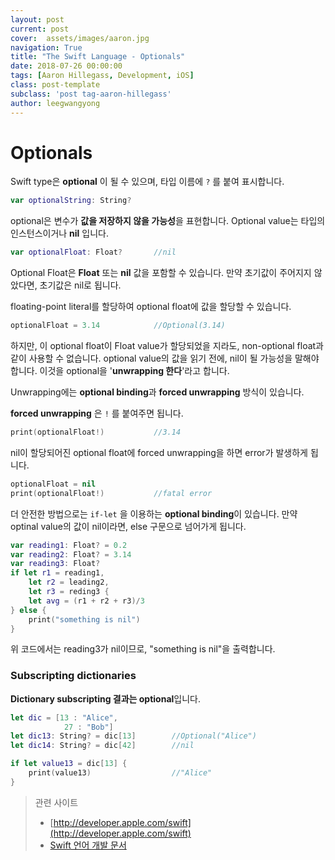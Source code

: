 ```yaml
---
layout: post
current: post
cover:  assets/images/aaron.jpg
navigation: True
title: "The Swift Language - Optionals"
date: 2018-07-26 00:00:00
tags: [Aaron Hillegass, Development, iOS]
class: post-template
subclass: 'post tag-aaron-hillegass'
author: leegwangyong
---
```


# Optionals

Swift type은 **optional** 이 될 수 있으며, 타입 이름에 `?` 를 붙여 표시합니다.

```swift
var optionalString: String?
```

optional은 변수가 **값을 저장하지 않을 가능성**을  표현합니다. Optional value는 타입의 인스턴스이거나 **nil** 입니다.

```swift
var optionalFloat: Float?		//nil
```

Optional Float은 **Float** 또는 **nil** 값을 포함할 수 있습니다. 만약 초기값이 주어지지 않았다면, 초기값은 nil로 됩니다.

floating-point literal를 할당하여 optional float에 값을 할당할 수 있습니다.

```swift
optionalFloat = 3.14			//Optional(3.14)
```

하지만, 이 optional float이 Float value가 할당되었을 지라도,  non-optional float과 같이 사용할 수 없습니다. optional value의 값을 읽기 전에, nil이 될 가능성을 말해야합니다. 이것을 optional을 '**unwrapping 한다**'라고 합니다.

Unwrapping에는 **optional binding**과 **forced unwrapping** 방식이 있습니다.

**forced unwrapping** 은 `!` 를 붙여주면 됩니다.

```swift
print(optionalFloat!)			//3.14
```

nil이 할당되어진 optional float에 forced unwrapping을 하면 error가 발생하게 됩니다.

```swift
optionalFloat = nil
print(optionalFloat!)			//fatal error
```

더 안전한 방법으로는 `if-let` 을 이용하는 **optional binding**이 있습니다. 만약 optinal value의 값이 nil이라면, else 구문으로 넘어가게 됩니다.

```swift
var reading1: Float? = 0.2
var reading2: Float? = 3.14
var reading3: Float?
if let r1 = reading1,
	let r2 = leading2,
	let r3 = reding3 {
	let avg = (r1 + r2 + r3)/3
} else {
	print("something is nil")
}
```

위 코드에서는 reading3가 nil이므로, "something is nil"을 출력합니다.

### Subscripting dictionaries

**Dictionary subscripting 결과는 optional**입니다.

```swift
let dic = [13 : "Alice",
			27 : "Bob"]
let dic13: String? = dic[13]		//Optional("Alice")
let dic14: String? = dic[42]		//nil

if let value13 = dic[13] {
	print(value13)					//"Alice"
}
```



> 관련 사이트
>
> - [http://developer.apple.com/swift](http://developer.apple.com/swift)
> - [Swift 언어 개발 문서](http://swift.leantra.kr)